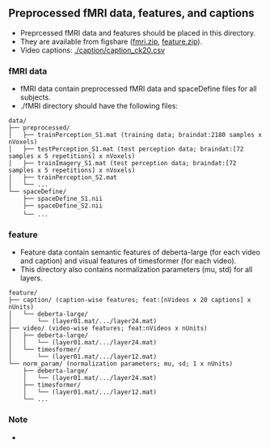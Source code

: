 ## Preprocessed fMRI data, features, and captions
- Preprcessed fMRI data and features should be placed in this directory.
- They are available from figshare (<a href="https://figshare.com/ndownloader/files/46336531">fmri.zip</a>, <a href="https://figshare.com/ndownloader/files/46336429">feature.zip</a>).
- Video captions: [./caption/caption_ck20.csv](./caption/caption_ck20.csv)

### fMRI data
- fMRI data contain preprocessed fMRI data and spaceDefine files for all subjects.
- ./fMRI directory should have the following files:
```plaintext
data/
├── preprocessed/
│   ├── trainPerception_S1.mat (training data; braindat:2180 samples x nVoxels)
│   ├── testPerception_S1.mat (test perception data; braindat:[72 samples x 5 repetitions] x nVoxels)
│   ├── trainImagery_S1.mat (test perception data; braindat:[72 samples x 5 repetitions] x nVoxels)
│   ├── trainPerception_S2.mat
│   └── ...
└── spaceDefine/
    ├── spaceDefine_S1.nii
    ├── spaceDefine_S2.nii
    └── ...　       
```
### feature
- Feature data contain semantic features of deberta-large (for each video and caption) and visual features of timesformer (for each video).
- This directory also contains normalization parameters (mu, std) for all layers.
```plaintext
feature/
├── caption/ (caption-wise features; feat:[nVideos x 20 captions] x nUnits)
│   └── deberta-large/
│       └── (layer01.mat/.../layer24.mat) 
├── video/ (video-wise features; feat:nVideos x nUnits)
│   ├── deberta-large/
│   │   └── (layer01.mat/.../layer24.mat) 
│   └── timesformer/
│       └── (layer01.mat/.../layer12.mat)
└── norm_param/ (normalization parameters; mu, sd; 1 x nUnits)
    ├── deberta-large/
    │   └── (layer01.mat/.../layer24.mat) 
    ├── timesformer/
    │   └── (layer01.mat/.../layer12.mat)
    └── ...
```
### Note
-
